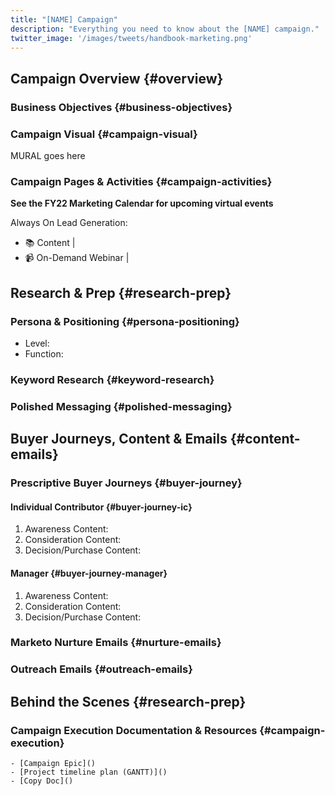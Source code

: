 ```yaml
---
title: "[NAME] Campaign"
description: "Everything you need to know about the [NAME] campaign."
twitter_image: '/images/tweets/handbook-marketing.png'
---
```


## Campaign Overview {#overview}

### Business Objectives {#business-objectives}

### Campaign Visual {#campaign-visual}

MURAL goes here

### Campaign Pages & Activities {#campaign-activities}

<!-- DO NOT CHANGE THIS ANCHOR -->

**See the FY22 Marketing Calendar for upcoming virtual events**

Always On Lead Generation:

- :books: Content |
- :video_camera: On-Demand Webinar |

## Research & Prep {#research-prep}

### Persona & Positioning {#persona-positioning}

<!-- DO NOT CHANGE THIS ANCHOR -->

- Level:
- Function:

### Keyword Research {#keyword-research}

<!-- DO NOT CHANGE THIS ANCHOR -->

### Polished Messaging {#polished-messaging}

<!-- DO NOT CHANGE THIS ANCHOR -->

## Buyer Journeys, Content & Emails {#content-emails}

### Prescriptive Buyer Journeys {#buyer-journey}

<!-- DO NOT CHANGE THIS ANCHOR -->

#### Individual Contributor {#buyer-journey-ic}

<!-- DO NOT CHANGE THIS ANCHOR -->

1. Awareness Content:
1. Consideration Content:
1. Decision/Purchase Content:

#### Manager {#buyer-journey-manager}

<!-- DO NOT CHANGE THIS ANCHOR -->

1. Awareness Content:
1. Consideration Content:
1. Decision/Purchase Content:

### Marketo Nurture Emails {#nurture-emails}

<!-- DO NOT CHANGE THIS ANCHOR -->

### Outreach Emails {#outreach-emails}

<!-- DO NOT CHANGE THIS ANCHOR -->

## Behind the Scenes {#research-prep}

### Campaign Execution Documentation & Resources {#campaign-execution}

<!-- DO NOT CHANGE THIS ANCHOR -->

```text
- [Campaign Epic]()
- [Project timeline plan (GANTT)]()
- [Copy Doc]()
```
